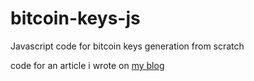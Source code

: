 # bitcoin-keys-js
Javascript code for bitcoin keys generation from scratch

code for an article i wrote on [my blog](astrojose.xyz/keys) 
